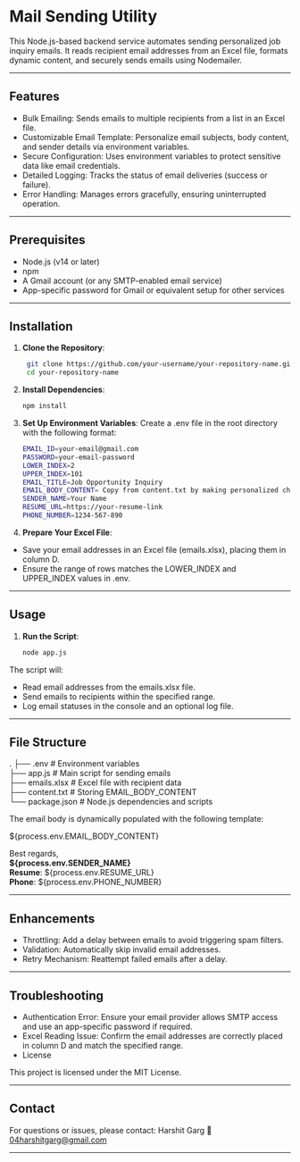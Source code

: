 # Mail Sending Utility

This Node.js-based backend service automates sending personalized job inquiry emails. It reads recipient email addresses from an Excel file, formats dynamic content, and securely sends emails using Nodemailer.

---

## Features

- Bulk Emailing: Sends emails to multiple recipients from a list in an Excel file.
- Customizable Email Template: Personalize email subjects, body content, and sender details via environment variables.
- Secure Configuration: Uses environment variables to protect sensitive data like email credentials.
- Detailed Logging: Tracks the status of email deliveries (success or failure).
- Error Handling: Manages errors gracefully, ensuring uninterrupted operation.

---

## Prerequisites

- Node.js (v14 or later)
- npm
- A Gmail account (or any SMTP-enabled email service)
- App-specific password for Gmail or equivalent setup for other services

---

## Installation
1. **Clone the Repository**:
   ```bash
    git clone https://github.com/your-username/your-repository-name.git
    cd your-repository-name


2. **Install Dependencies**:
    ```bash
    npm install

3. **Set Up Environment Variables**: Create a .env file in the root directory with the following format:
    ```bash
    EMAIL_ID=your-email@gmail.com
    PASSWORD=your-email-password
    LOWER_INDEX=2
    UPPER_INDEX=101
    EMAIL_TITLE=Job Opportunity Inquiry
    EMAIL_BODY_CONTENT= Copy from content.txt by making personalized changes accordingly
    SENDER_NAME=Your Name
    RESUME_URL=https://your-resume-link
    PHONE_NUMBER=1234-567-890

4. **Prepare Your Excel File**:
- Save your email addresses in an Excel file (emails.xlsx), placing them in column D.
- Ensure the range of rows matches the LOWER_INDEX and UPPER_INDEX values in .env.

---

## Usage

1. **Run the Script**:
    ```bash
    node app.js

The script will:
- Read email addresses from the emails.xlsx file.
- Send emails to recipients within the specified range.
- Log email statuses in the console and an optional log file.

---

## File Structure

.
├── .env                 # Environment variables <br>
├── app.js               # Main script for sending emails <br>
├── emails.xlsx          # Excel file with recipient data <br>
├── content.txt          # Storing EMAIL_BODY_CONTENT <br>
└── package.json         # Node.js dependencies and scripts <br>

The email body is dynamically populated with the following template:

${process.env.EMAIL_BODY_CONTENT}

Best regards,<br>
<b>${process.env.SENDER_NAME}</b><br>
<b>Resume</b>: ${process.env.RESUME_URL} <br>
<b>Phone</b>: ${process.env.PHONE_NUMBER}

--- 

## Enhancements

- Throttling: Add a delay between emails to avoid triggering spam filters.
- Validation: Automatically skip invalid email addresses.
- Retry Mechanism: Reattempt failed emails after a delay.

---

## Troubleshooting

- Authentication Error: Ensure your email provider allows SMTP access and use an app-specific password if required.
- Excel Reading Issue: Confirm the email addresses are correctly placed in column D and match the specified range.
- License

This project is licensed under the MIT License.

---

## Contact

For questions or issues, please contact:
Harshit Garg
📧 04harshitgarg@gmail.com

---